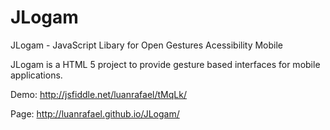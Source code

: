 JLogam
======

JLogam - JavaScript Libary for Open Gestures Acessibility Mobile

JLogam is a HTML 5 project to provide gesture based interfaces for mobile applications.


Demo: http://jsfiddle.net/luanrafael/tMqLk/

Page: http://luanrafael.github.io/JLogam/
